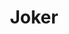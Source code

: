 ---
layout: post
title: Joker
director: Todd Phillips
year: 2019
cover: https://images.mubicdn.net/images/film/205704/cache-372080-1683644542/image-w1280.jpg
imdb_id: tt7286456
---